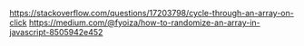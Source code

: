 https://stackoverflow.com/questions/17203798/cycle-through-an-array-on-click
https://medium.com/@fyoiza/how-to-randomize-an-array-in-javascript-8505942e452